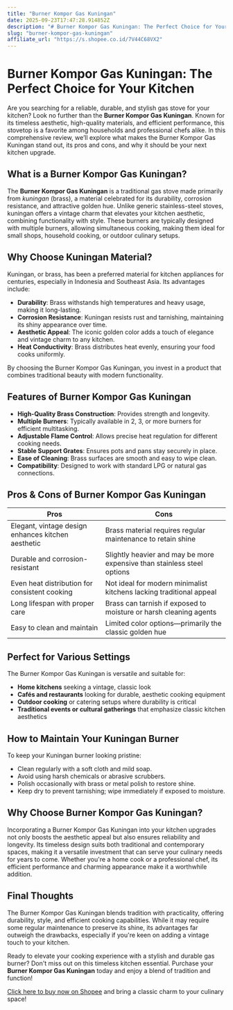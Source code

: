 ```yaml
---
title: "Burner Kompor Gas Kuningan"
date: 2025-09-23T17:47:28.914852Z
description: "# Burner Kompor Gas Kuningan: The Perfect Choice for Your Kitchen..."
slug: "burner-kompor-gas-kuningan"
affiliate_url: "https://s.shopee.co.id/7V44C68VX2"
---
```

# Burner Kompor Gas Kuningan: The Perfect Choice for Your Kitchen

Are you searching for a reliable, durable, and stylish gas stove for your kitchen? Look no further than the **Burner Kompor Gas Kuningan**. Known for its timeless aesthetic, high-quality materials, and efficient performance, this stovetop is a favorite among households and professional chefs alike. In this comprehensive review, we’ll explore what makes the Burner Kompor Gas Kuningan stand out, its pros and cons, and why it should be your next kitchen upgrade.

## What is a Burner Kompor Gas Kuningan?

The **Burner Kompor Gas Kuningan** is a traditional gas stove made primarily from *kuningan* (brass), a material celebrated for its durability, corrosion resistance, and attractive golden hue. Unlike generic stainless-steel stoves, kuningan offers a vintage charm that elevates your kitchen aesthetic, combining functionality with style. These burners are typically designed with multiple burners, allowing simultaneous cooking, making them ideal for small shops, household cooking, or outdoor culinary setups.

## Why Choose Kuningan Material?

Kuningan, or brass, has been a preferred material for kitchen appliances for centuries, especially in Indonesia and Southeast Asia. Its advantages include:

- **Durability**: Brass withstands high temperatures and heavy usage, making it long-lasting.
- **Corrosion Resistance**: Kuningan resists rust and tarnishing, maintaining its shiny appearance over time.
- **Aesthetic Appeal**: The iconic golden color adds a touch of elegance and vintage charm to any kitchen.
- **Heat Conductivity**: Brass distributes heat evenly, ensuring your food cooks uniformly.

By choosing the Burner Kompor Gas Kuningan, you invest in a product that combines traditional beauty with modern functionality.

## Features of Burner Kompor Gas Kuningan

- **High-Quality Brass Construction**: Provides strength and longevity.
- **Multiple Burners**: Typically available in 2, 3, or more burners for efficient multitasking.
- **Adjustable Flame Control**: Allows precise heat regulation for different cooking needs.
- **Stable Support Grates**: Ensures pots and pans stay securely in place.
- **Ease of Cleaning**: Brass surfaces are smooth and easy to wipe clean.
- **Compatibility**: Designed to work with standard LPG or natural gas connections.

## Pros & Cons of Burner Kompor Gas Kuningan

| **Pros** | **Cons** |
| --- | --- |
| Elegant, vintage design enhances kitchen aesthetic | Brass material requires regular maintenance to retain shine |
| Durable and corrosion-resistant | Slightly heavier and may be more expensive than stainless steel options |
| Even heat distribution for consistent cooking | Not ideal for modern minimalist kitchens lacking traditional appeal |
| Long lifespan with proper care | Brass can tarnish if exposed to moisture or harsh cleaning agents |
| Easy to clean and maintain | Limited color options—primarily the classic golden hue |

## Perfect for Various Settings

The Burner Kompor Gas Kuningan is versatile and suitable for:

- **Home kitchens** seeking a vintage, classic look
- **Cafés and restaurants** looking for durable, aesthetic cooking equipment
- **Outdoor cooking** or catering setups where durability is critical
- **Traditional events or cultural gatherings** that emphasize classic kitchen aesthetics

## How to Maintain Your Kuningan Burner

To keep your Kuningan burner looking pristine:

- Clean regularly with a soft cloth and mild soap.
- Avoid using harsh chemicals or abrasive scrubbers.
- Polish occasionally with brass or metal polish to restore shine.
- Keep dry to prevent tarnishing; wipe immediately if exposed to moisture.

## Why Choose Burner Kompor Gas Kuningan?

Incorporating a Burner Kompor Gas Kuningan into your kitchen upgrades not only boosts the aesthetic appeal but also ensures reliability and longevity. Its timeless design suits both traditional and contemporary spaces, making it a versatile investment that can serve your culinary needs for years to come. Whether you're a home cook or a professional chef, its efficient performance and charming appearance make it a worthwhile addition.

## Final Thoughts

The Burner Kompor Gas Kuningan blends tradition with practicality, offering durability, style, and efficient cooking capabilities. While it may require some regular maintenance to preserve its shine, its advantages far outweigh the drawbacks, especially if you're keen on adding a vintage touch to your kitchen.

Ready to elevate your cooking experience with a stylish and durable gas burner? Don't miss out on this timeless kitchen essential. Purchase your **Burner Kompor Gas Kuningan** today and enjoy a blend of tradition and function!

[Click here to buy now on Shopee](https://s.shopee.co.id/7V44C68VX2) and bring a classic charm to your culinary space!